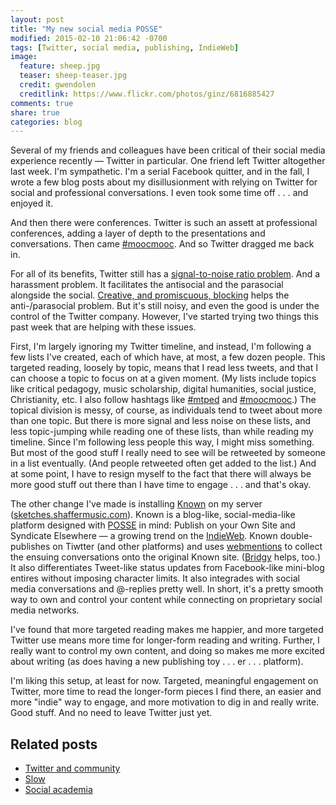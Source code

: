 ```yaml
---
layout: post
title: "My new social media POSSE"
modified: 2015-02-10 21:06:42 -0700
tags: [Twitter, social media, publishing, IndieWeb]
image:
  feature: sheep.jpg
  teaser: sheep-teaser.jpg
  credit: gwendolen
  creditlink: https://www.flickr.com/photos/ginz/6816885427
comments: true
share: true
categories: blog
---
```


Several of my friends and colleagues have been critical of their social media experience recently — Twitter in particular. One friend left Twitter altogether last week. I'm sympathetic. I'm a serial Facebook quitter, and in the fall, I wrote a few blog posts about my disillusionment with relying on Twitter for social and professional conversations. I even took some time off . . . and enjoyed it.

And then there were conferences. Twitter is such an assett at professional conferences, adding a layer of depth to the presentations and conversations. Then came [#moocmooc](http://www.hybridpedagogy.com/announcements/mooc-mooc-critical-pedagogy/). And so Twitter dragged me back in.

For all of its benefits, Twitter still has a [signal-to-noise ratio problem](http://kris.shaffermusic.com/2014/11/social-academia/). And a harassment problem. It facilitates the antisocial and the parasocial alongside the social. [Creative, and promiscuous, blocking](http://audreywatters.com/2015/01/28/the-beauty-of-the-block/) helps the anti-/parasocial problem. But it's still noisy, and even the good is under the control of the Twitter company. However, I've started trying two things this past week that are helping with these issues.

First, I'm largely ignoring my Twitter timeline, and instead, I'm following a few lists I've created, each of which have, at most, a few dozen people. This targeted reading, loosely by topic, means that I read less tweets, and that I can choose a topic to focus on at a given moment. (My lists include topics like critical pedagogy, music scholarship, digital humanities, social justice, Christianity, etc. I also follow hashtags like [#mtped](https://twitter.com/search?f=realtime&q=%23mtped) and [#moocmooc](https://twitter.com/search?f=realtime&q=%23moocmooc).) The topical division is messy, of course, as individuals tend to tweet about more than one topic. But there is more signal and less noise on these lists, and less topic-jumping while reading one of these lists, than while reading my timeline. Since I'm following less people this way, I might miss something. But most of the good stuff I really need to see will be retweeted by someone in a list eventually. (And people retweeted often get added to the list.) And at some point, I have to resign myself to the fact that there will always be more good stuff out there than I have time to engage . . . and that's okay.

The other change I've made is installing [Known](https://withknown.com) on my server ([sketches.shaffermusic.com](http://sketches.shaffermusic.com)). Known is a blog-like, social-media-like platform designed with [POSSE](https://indiewebcamp.com/POSSE) in mind: Publish on your Own Site and Syndicate Elsewhere — a growing trend on the [IndieWeb](https://indiewebcamp.com). Known double-publishes on Tiwtter (and other platforms) and uses [webmentions](http://indiewebcamp.com/Webmention) to collect the ensuing conversations onto the original Known site. ([Bridgy](http://www.brid.gy) helps, too.) It also differentiates Tweet-like status updates from Facebook-like mini-blog entires without imposing character limits. It also integrades with social media conversations and @-replies pretty well. In short, it's a pretty smooth way to own and control your content while connecting on proprietary social media networks.

I've found that more targeted reading makes me happier, and more targeted Twitter use means more time for longer-form reading and writing. Further, I really want to control my own content, and doing so makes me more excited about writing (as does having a new publishing toy . . . er . . . platform). 

I'm liking this setup, at least for now. Targeted, meaningful engagement on Twitter, more time to read the longer-form pieces I find there, an easier and more "indie" way to engage, and more motivation to dig in and really write. Good stuff. And no need to leave Twitter just yet.

## Related posts

- [Twitter and community](http://kris.shaffermusic.com/2014/10/twitter-and-community/)  
- [Slow](http://kris.shaffermusic.com/2014/10/slow/)  
- [Social academia](http://kris.shaffermusic.com/2014/11/social-academia/)